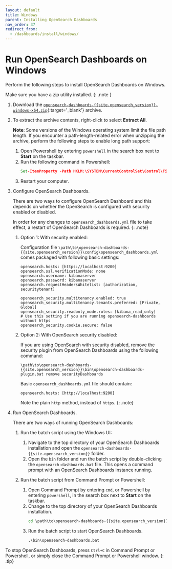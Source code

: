 ```yaml
---
layout: default
title: Windows
parent: Installing OpenSearch Dashboards
nav_order: 37
redirect_from: 
  - /dashboards/install/windows/
---
```


# Run OpenSearch Dashboards on Windows

Perform the following steps to install OpenSearch Dashboards on Windows.

Make sure you have a zip utility installed.
{: .note }

1. Download the [`opensearch-dashboards-{{site.opensearch_version}}-windows-x64.zip`](https://artifacts.opensearch.org/releases/bundle/opensearch-dashboards/{{site.opensearch_version}}/opensearch-dashboards-{{site.opensearch_version}}-windows-x64.zip){:target='\_blank'} archive.

1. To extract the archive contents, right-click to select **Extract All**.
   
   **Note**: Some versions of the Windows operating system limit the file path length. If you encounter a path-length-related error when unzipping the archive, perform the following steps to enable long path support:

   1. Open Powershell by entering `powershell` in the search box next to **Start** on the taskbar. 
   1. Run the following command in Powershell:
      ```bat
      Set-ItemProperty -Path HKLM:\SYSTEM\CurrentControlSet\Control\FileSystem LongPathsEnabled -Type DWORD -Value 1 -Force
      ```
   1. Restart your computer.

1. Configure OpenSearch Dashboards.

    There are two ways to configure OpenSearch Dashboard and this depends on whether the OpenSearch is configured with security enabled or disabled.

    In order for any changes to `opensearch_dashboards.yml` file to take effect, a restart of OpenSearch Dashboards is required.
    {: .note}

    1. Option 1: With security enabled:
  
        Configuration file `\path\to\opensearch-dashboards-{{site.opensearch_version}}\config\opensearch_dashboards.yml` comes packaged with following basic settings:
        
        ```
        opensearch.hosts: [https://localhost:9200]
        opensearch.ssl.verificationMode: none
        opensearch.username: kibanaserver
        opensearch.password: kibanaserver
        opensearch.requestHeadersWhitelist: [authorization, securitytenant]
        
        opensearch_security.multitenancy.enabled: true
        opensearch_security.multitenancy.tenants.preferred: [Private, Global]
        opensearch_security.readonly_mode.roles: [kibana_read_only]
        # Use this setting if you are running opensearch-dashboards without https
        opensearch_security.cookie.secure: false
        ```
    
    1. Option 2: With OpenSearch security disabled:

        If you are using OpenSearch with security disabled, remove the security plugin from OpenSearch Dashboards using the following command:
        
        ```
        \path\to\opensearch-dashboards-{{site.opensearch_version}}\bin\opensearch-dashboards-plugin.bat remove securityDashboards
        ```
        
        Basic `opensearch_dashboards.yml` file should contain:
        
        ```
        opensearch.hosts: [http://localhost:9200]
        ```
         
        Note the plain `http` method, instead of `https`.
        {: .note}
    
1. Run OpenSearch Dashboards.

   There are two ways of running OpenSearch Dashboards:

   1. Run the batch script using the Windows UI:

      1. Navigate to the top directory of your OpenSearch Dashboards installation and open the `opensearch-dashboards-{{site.opensearch_version}}` folder.
      1. Open the `bin` folder and run the batch script by double-clicking the `opensearch-dashboards.bat` file. This opens a command prompt with an OpenSearch Dashboards instance running.

   1. Run the batch script from Command Prompt or Powershell:

      1. Open Command Prompt by entering `cmd`, or Powershell by entering `powershell`, in the search box next to **Start** on the taskbar. 
      1. Change to the top directory of your OpenSearch Dashboards installation.
         ```bat
         cd \path\to\opensearch-dashboards-{{site.opensearch_version}}
         ```
      1. Run the batch script to start OpenSearch Dashboards.
         ```bat
         .\bin\opensearch-dashboards.bat
         ```

To stop OpenSearch Dashboards, press `Ctrl+C` in Command Prompt or Powershell, or simply close the Command Prompt or Powershell window.
{: .tip} 